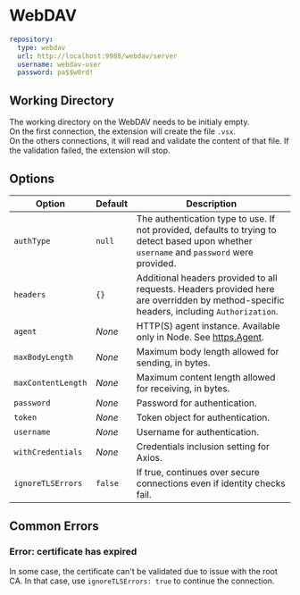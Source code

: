 WebDAV
======

```yaml
repository:
  type: webdav
  url: http://localhost:9988/webdav/server
  username: webdav-user
  password: pa$$w0rd!
```

Working Directory
-----------------

The working directory on the WebDAV needs to be initialy empty.<br />
On the first connection, the extension will create the file `.vsx`.<br />
On the others connections, it will read and validate the content of that file. If the validation failed, the extension will stop.

Options
-------

| Option             | Default | Description                                                                                                                               |
| ------------------ | ------- | ----------------------------------------------------------------------------------------------------------------------------------------- |
| `authType`         | `null`  | The authentication type to use. If not provided, defaults to trying to detect based upon whether `username` and `password` were provided. |
| `headers`          | `{}`    | Additional headers provided to all requests. Headers provided here are overridden by method-specific headers, including `Authorization`.  |
| `agent`            | _None_  | HTTP(S) agent instance. Available only in Node. See [https.Agent](https://nodejs.org/api/https.html#https_class_https_agent).             |
| `maxBodyLength`    | _None_  | Maximum body length allowed for sending, in bytes.                                                                                        |
| `maxContentLength` | _None_  | Maximum content length allowed for receiving, in bytes.                                                                                   |
| `password`         | _None_  | Password for authentication.                                                                                                              |
| `token`            | _None_  | Token object for authentication.                                                                                                          |
| `username`         | _None_  | Username for authentication.                                                                                                              |
| `withCredentials`  | _None_  | Credentials inclusion setting for Axios.                                                                                                  |
| `ignoreTLSErrors`  | `false` | If true, continues over secure connections even if identity checks fail.                                                                  |


Common Errors
-------------

### Error: certificate has expired

In some case, the certificate can't be validated due to issue with the root CA. In that case, use `ignoreTLSErrors: true` to continue the connection.
